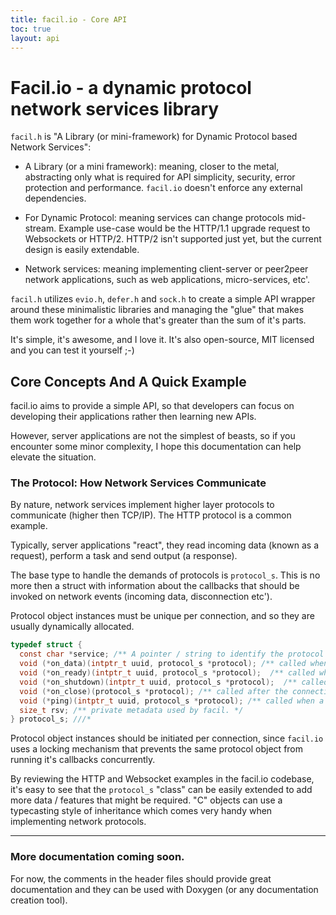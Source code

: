 ```yaml
---
title: facil.io - Core API
toc: true
layout: api
---
```

# Facil.io - a dynamic protocol network services library

`facil.h` is "A Library (or mini-framework) for Dynamic Protocol based Network Services":

* A Library (or a mini framework): meaning, closer to the metal, abstracting only what is required for API simplicity, security, error protection and performance. `facil.io` doesn't enforce any external dependencies.

* For Dynamic Protocol: meaning services can change protocols mid-stream. Example use-case would be the HTTP/1.1 upgrade request to Websockets or HTTP/2. HTTP/2 isn't supported just yet, but the current design is easily extendable.

* Network services: meaning implementing client-server or peer2peer network applications, such as web applications, micro-services, etc'.

`facil.h` utilizes `evio.h`, `defer.h` and `sock.h` to create a simple API wrapper around these minimalistic libraries and managing the "glue" that makes them work together for a whole that's greater than the sum of it's parts.

It's simple, it's awesome, and I love it. It's also open-source, MIT licensed and you can test it yourself ;-)

## Core Concepts And A Quick Example

facil.io aims to provide a simple API, so that developers can focus on developing their applications rather then learning new APIs.

However, server applications are not the simplest of beasts, so if you encounter some minor complexity, I hope this documentation can help elevate the situation.

### The Protocol: How Network Services Communicate

By nature, network services implement higher layer protocols to communicate (higher then TCP/IP). The HTTP protocol is a common example.

Typically, server applications "react", they read incoming data (known as a request), perform a task and send output (a response).

The base type to handle the demands of protocols is `protocol_s`. This is no more then a struct with information about the callbacks that should be invoked on network events (incoming data, disconnection etc').

Protocol object instances must be unique per connection, and so they are usually dynamically allocated.

```c
typedef struct {
  const char *service; /** A pointer / string to identify the protocol (i.e. "http"). */
  void (*on_data)(intptr_t uuid, protocol_s *protocol); /** called when a data is available */
  void (*on_ready)(intptr_t uuid, protocol_s *protocol);  /** called when the socket is ready to be written to. */
  void (*on_shutdown)(intptr_t uuid, protocol_s *protocol);  /** called when the server is shutting down */
  void (*on_close)(protocol_s *protocol); /** called after the connection was closed */
  void (*ping)(intptr_t uuid, protocol_s *protocol); /** called when a connection's timeout was reached */
  size_t rsv; /** private metadata used by facil. */
} protocol_s; ///*
```

Protocol object instances should be initiated per connection, since `facil.io` uses a locking mechanism that prevents the same protocol object from running it's callbacks concurrently.

By reviewing the HTTP and Websocket examples in the facil.io codebase, it's easy to see that the `protocol_s` "class" can be easily extended to add more data / features that might be required. "C" objects can use a typecasting style of inheritance which comes very handy when implementing network protocols.

---

### More documentation coming soon.

For now, the comments in the header files should provide great documentation and they can be used with Doxygen (or any documentation creation tool).

